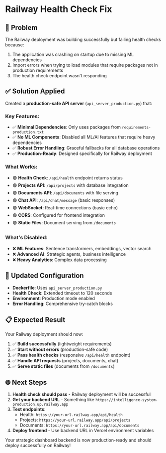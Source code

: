 # Railway Health Check Fix

## 🔧 **Problem**
The Railway deployment was building successfully but failing health checks because:
1. The application was crashing on startup due to missing ML dependencies
2. Import errors when trying to load modules that require packages not in production requirements
3. The health check endpoint wasn't responding

## ✅ **Solution Applied**
Created a **production-safe API server** (`api_server_production.py`) that:

### **Key Features:**
- ✅ **Minimal Dependencies**: Only uses packages from `requirements-production.txt`
- ✅ **No ML Components**: Disabled all ML/AI features that require heavy dependencies
- ✅ **Robust Error Handling**: Graceful fallbacks for all database operations
- ✅ **Production-Ready**: Designed specifically for Railway deployment

### **What Works:**
- 🟢 **Health Check**: `/api/health` endpoint returns status
- 🟢 **Projects API**: `/api/projects` with database integration
- 🟢 **Documents API**: `/api/documents` with file serving
- 🟢 **Chat API**: `/api/chat/message` (basic responses)
- 🟢 **WebSocket**: Real-time connections (basic echo)
- 🟢 **CORS**: Configured for frontend integration
- 🟢 **Static Files**: Document serving from `/documents`

### **What's Disabled:**
- ❌ **ML Features**: Sentence transformers, embeddings, vector search
- ❌ **Advanced AI**: Strategic agents, business intelligence
- ❌ **Heavy Analytics**: Complex data processing

## 🚀 **Updated Configuration**
- **Dockerfile**: Uses `api_server_production.py`
- **Health Check**: Extended timeout to 120 seconds
- **Environment**: Production mode enabled
- **Error Handling**: Comprehensive try-catch blocks

## 📋 **Expected Result**
Your Railway deployment should now:
1. ✅ **Build successfully** (lightweight requirements)
2. ✅ **Start without errors** (production-safe code)
3. ✅ **Pass health checks** (responsive `/api/health` endpoint)
4. ✅ **Handle API requests** (projects, documents, chat)
5. ✅ **Serve static files** (documents from `/documents`)

## 🌐 **Next Steps**
1. **Health check should pass** - Railway deployment will be successful
2. **Get your backend URL** - Something like `https://intelligence-system-production.up.railway.app`
3. **Test endpoints**:
   - Health: `https://your-url.railway.app/api/health`
   - Projects: `https://your-url.railway.app/api/projects`
   - Documents: `https://your-url.railway.app/api/documents`
4. **Deploy frontend** - Use backend URL in Vercel environment variables

Your strategic dashboard backend is now production-ready and should deploy successfully on Railway!
